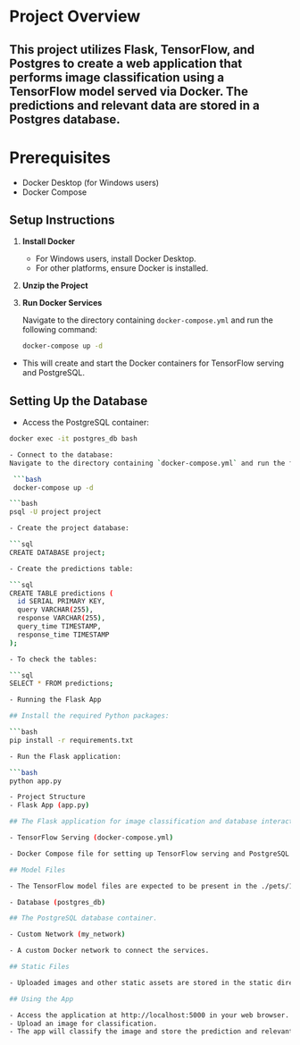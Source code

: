 # Project Overview
## This project utilizes Flask, TensorFlow, and Postgres to create a web application that performs image classification using a TensorFlow model served via Docker. The predictions and relevant data are stored in a Postgres database.

# Prerequisites
- Docker Desktop (for Windows users)
- Docker Compose
## Setup Instructions

1. **Install Docker**

   - For Windows users, install Docker Desktop.
   - For other platforms, ensure Docker is installed.

2. **Unzip the Project**

3. **Run Docker Services**

   Navigate to the directory containing `docker-compose.yml` and run the following command:

   ```bash
   docker-compose up -d

  - This will create and start the Docker containers for TensorFlow serving and PostgreSQL.

## Setting Up the Database
  - Access the PostgreSQL container:

  ```bash
  docker exec -it postgres_db bash

  - Connect to the database:
  Navigate to the directory containing `docker-compose.yml` and run the following command:

   ```bash
   docker-compose up -d

  ```bash
  psql -U project project

  - Create the project database:

```sql
CREATE DATABASE project;

  - Create the predictions table:

```sql
CREATE TABLE predictions (
    id SERIAL PRIMARY KEY,
    query VARCHAR(255),
    response VARCHAR(255),
    query_time TIMESTAMP,
    response_time TIMESTAMP
);

  - To check the tables:

```sql
SELECT * FROM predictions;

  - Running the Flask App

## Install the required Python packages:

```bash
pip install -r requirements.txt

  - Run the Flask application:

```bash
python app.py

  - Project Structure
  - Flask App (app.py)

## The Flask application for image classification and database interaction.

  - TensorFlow Serving (docker-compose.yml)

  - Docker Compose file for setting up TensorFlow serving and PostgreSQL.

## Model Files

  - The TensorFlow model files are expected to be present in the ./pets/1 directory.

  - Database (postgres_db)

## The PostgreSQL database container.

  - Custom Network (my_network)

  - A custom Docker network to connect the services.

## Static Files

  - Uploaded images and other static assets are stored in the static directory.

## Using the App

  - Access the application at http://localhost:5000 in your web browser.
  - Upload an image for classification.
  - The app will classify the image and store the prediction and relevant data in the database.

